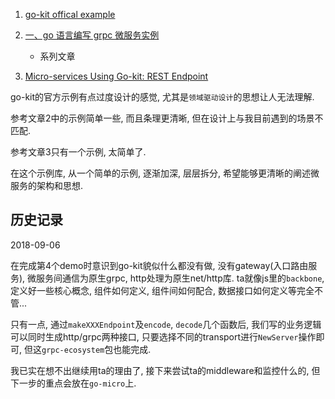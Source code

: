 
1. [go-kit offical example](https://github.com/go-kit/kit/tree/master/examples)

2. [一、go 语言编写 grpc 微服务实例](http://www.articlechain.cn/articles/2018/04/27/1524816230413)
    - 系列文章

3. [Micro-services Using Go-kit: REST Endpoint](http://www.ru-rocker.com/2017/02/17/micro-services-using-go-kit-http-endpoint/)

go-kit的官方示例有点过度设计的感觉, 尤其是`领域驱动设计`的思想让人无法理解.

参考文章2中的示例简单一些, 而且条理更清晰, 但在设计上与我目前遇到的场景不匹配.

参考文章3只有一个示例, 太简单了.

在这个示例库, 从一个简单的示例, 逐渐加深, 层层拆分, 希望能够更清晰的阐述微服务的架构和思想.

## 历史记录

2018-09-06

在完成第4个demo时意识到go-kit貌似什么都没有做, 没有gateway(入口路由服务), 微服务间通信为原生grpc, http处理为原生net/http库. ta就像js里的`backbone`, 定义好一些核心概念, 组件如何定义, 组件间如何配合, 数据接口如何定义等完全不管...

只有一点, 通过`makeXXXEndpoint`及`encode`, `decode`几个函数后, 我们写的业务逻辑可以同时生成http/grpc两种接口, 只要选择不同的transport进行`NewServer`操作即可, 但这`grpc-ecosystem`包也能完成.

我已实在想不出继续用ta的理由了, 接下来尝试ta的middleware和监控什么的, 但下一步的重点会放在`go-micro`上.